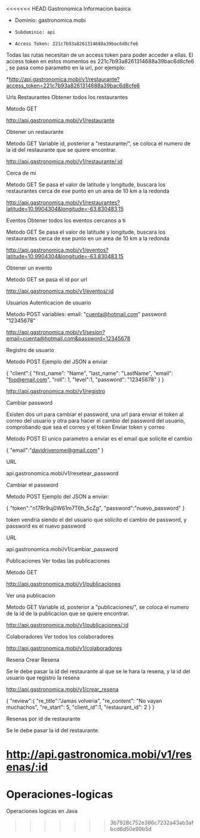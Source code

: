 <<<<<<< HEAD
Gastronomica
Informacion basica

   *  Dominio: gastronomica.mobi
*     Subdominio: api
*     Access Token: 221c7b93a8261314688a39bac6d8cfe6

Todas las rutas necesitan de un access token para poder acceder a ellas. El access token en estos momentos es 221c7b93a8261314688a39bac6d8cfe6 , se pasa como parametro en la url, por ejemplo:


*http://api.gastronomica.mobi/v1/restaurante?access_token=221c7b93a8261314688a39bac6d8cfe6

Urls
Restaurantes
Obtener todos los restaurantes

Metodo GET

http://api.gastronomica.mobi/v1/restaurante

Obtener un restaurante

Metodo GET Variable id, posterior a "restaurante/", se coloca el numero de la id del restaurante que se quiere encontrar.

http://api.gastronomica.mobi/v1/restaurante/:id

Cerca de mi

Metodo GET Se pasa el valor de latitude y longitude, buscara los restaurantes cerca de ese punto en un area de 10 km a la redonda

http://api.gastronomica.mobi/v1/restaurantes?latitude=10.9904304&longitude=-63.830483,15

Eventos
Obtener todos los eventos cercanos a ti

Metodo GET Se pasa el valor de latitude y longitude, buscara los restaurantes cerca de ese punto en un area de 10 km a la redonda

http://api.gastronomica.mobi/v1/eventos?latitude=10.9904304&longitude=-63.830483,15

Obtener un evento

Metodo GET se pasa el id por url

http://api.gastronomica.mobi/v1/eventos/:id

Usuarios
Autenticacion de usuario

Metodo POST variables: email: "cuenta@hotmail.com" password: "12345678"

http://api.gastronomica.mobi/v1/sesion?email=cuenta@hotmail.com&password=12345678

Registro de usuario

Metodo POST Ejemplo del JSON a enviar

{
    "client":{
        "first_name": "Name",
        "last_name": "LastName",
        "email": "foo@email.com",
        "roll": 1,
        "level":1,
        "password": "12345678"
    }
}

http://api.gastronomica.mobi/v1/registro

Cambiar password

Existen dos url para cambiar el password, una url para enviar el token al correo del usuario y otra para hacer el cambio del password del usuario, comprobando que sea el correo y el token
Enviar token y correo

Metodo POST El unico parametro a enviar es el email que solicite el cambio

{
    "email":"davidriverome@gmail.com"
}

URL

api.gastronomica.mobi/v1/resetear_password

Cambiar el password

Metodo POST Ejemplo del JSON a enviar:

{
    "token":"n17Rr9uj0W61m7T6h_5cZg",
    "password":"nuevo_password"
}

token vendria siendo el del usuario que solicito el cambio de password, y password es el nuevo password

URL

api.gastronomica.mobi/v1/cambiar_password

Publicaciones
Ver todas las publicaciones

Metodo GET

http://api.gastronomica.mobi/v1/publicaciones

Ver una publicacion

Metodo GET Variable id, posterior a "publicaciones/", se coloca el numero de la id de la publicacion que se quiere encontrar.

http://api.gastronomica.mobi/v1/publicaciones/:id

Colaboradores
Ver todos los colaboradores

http://api.gastronomica.mobi/v1/colaboradores

Resena
Crear Resena

Se le debe pasar la id del restaurante al que se le hara la resena, y la id del usuario que registro la resena

http://api.gastronomica.mobi/v1/crear_resena

{
    "review":{
        "re_title":"Jamas volveria",
        "re_content": "No vayan muchachos",
        "re_start": 5,
        "client_id":1,
        "restaurant_id": 2
    }
}

Resenas por id de restaurante

Se le debe pasar la id del restaurante.

http://api.gastronomica.mobi/v1/resenas/:id
=======
# Operaciones-logicas
Operaciones logicas en Java 
>>>>>>> 3b7928c752e386c7232a43ab3afbcd6d50e99b5d
